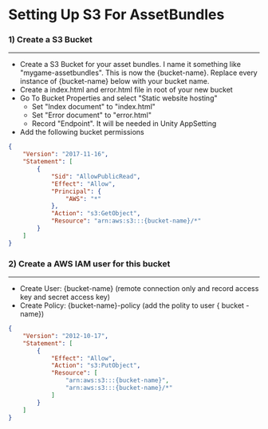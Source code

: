 ﻿
# Setting Up S3 For AssetBundles

### 1) Create a S3 Bucket
--------------------------
* Create a S3 Bucket for your asset bundles.  I name it something like "mygame-assetbundles". This
   is now the {bucket-name}.  Replace every instance of {bucket-name} below with your bucket name.
* Create a index.html and error.html file in root of your new bucket
* Go To Bucket Properties and select "Static website hosting"
  * Set "Index document" to "index.html"
  * Set "Error document" to "error.html"
  * Record "Endpoint". It will be needed in Unity AppSetting
* Add the following bucket permissions

```json
{
    "Version": "2017-11-16",
    "Statement": [
        {
            "Sid": "AllowPublicRead",
            "Effect": "Allow",
            "Principal": {
                "AWS": "*"
            },
            "Action": "s3:GetObject",
            "Resource": "arn:aws:s3:::{bucket-name}/*"
        }
    ]
}
```

### 2) Create a AWS IAM user for this bucket
---------------------------------------------
* Create User:   {bucket-name}          (remote connection only and record access key and secret access key)
* Create Policy: {bucket-name}-policy   (add the polity to user { bucket - name})

```json
{
    "Version": "2012-10-17",
    "Statement": [
        {
            "Effect": "Allow",
            "Action": "s3:PutObject",
            "Resource": [
                "arn:aws:s3:::{bucket-name}",
                "arn:aws:s3:::{bucket-name}/*"
            ]
        }
    ]
}
```
